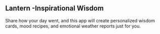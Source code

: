 ## Lantern -Inspirational Wisdom

Share how your day went, and this app will create personalized wisdom cards, mood recipes, and emotional weather reports just for you.
